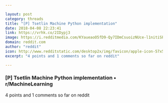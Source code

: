 ```yaml
---

layout: post
category: threads
title: "[P] Tsetlin Machine Python implementation"
date: 2018-04-08 22:23:41
link: https://vrhk.co/2IDypj3
image: https://i.redditmedia.com/KYaueaoO5fD9-Qy7IDmCsuoizNUce-l1nitiSPrNayU.jpg?w=320&s=9a0c24aae09c704be1b786c8c259b36d
domain: reddit.com
author: "reddit"
icon: http://www.redditstatic.com/desktop2x/img/favicon/apple-icon-57x57.png
excerpt: "4 points and 1 comments so far on reddit"

---
```


### [P] Tsetlin Machine Python implementation • r/MachineLearning

4 points and 1 comments so far on reddit